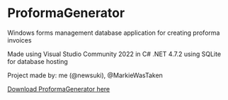 # ProformaGenerator
Windows forms management database application for creating proforma invoices

Made using Visual Studio Community 2022 in C# .NET 4.7.2 using SQLite for database hosting

Project made by: me (@newsuki), @MarkieWasTaken

[Download ProformaGenerator here](https://drive.google.com/file/d/1jRPI1LrC9wJ4cfFGz8w_I0yV4vuqo4Aj/view?usp=sharing)
